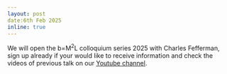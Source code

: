 ```yaml
---
layout: post
date:6th Feb 2025
inline: true
---
```


We will open the b=M<sup>2</sup>L colloquium series 2025 with Charles Fefferman, sign up already if your would like to receive information and check the videos of previous talk on our <a href='https://www.youtube.com/@departamentmatematiquesuab121'>Youtube channel</a>.